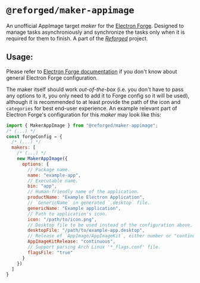 # `@reforged/maker-appimage`

An unofficial AppImage target *maker* for the [Electron Forge][1]. Designed to
manage tasks asynchroniously and synchronize the tasks only when it is required
for them to finish. A part of the [*Reforged*][2] project.

## Usage:

Please refer to [Electron Forge documentation][3] if you don't know about
general Electron Forge configuration.

The maker itself should work *out-of-the-box* (i.e. you don't have to pass any
options to it, you only need to add it to Forge config so it will be used),
although it is recommended to at least provide the path of the icon and
`categories` for best end-user experience. An example relevant part of Electron
Forge's configuration for this *maker* may look like this:

```js
import { MakerAppImage } from "@reforged/maker-appimage";
/* (...) */
const forgeConfig = {
  /* (...) */
  makers: [
    /* (...) */
    new MakerAppImage({
      options: {
        // Package name.
        name: "example-app",
        // Executable name.
        bin: "app",
        // Human-friendly name of the application.
        productName: "Example Electron Application",
        // `GenericName` in generated `.desktop` file.
        genericName: "Example application",
        // Path to application's icon.
        icon: "/path/to/icon.png",
        // Desktop file to be used instead of the configuration above.
        desktopFile: "/path/to/example-app.desktop",
        // Release of `AppImage/AppImageKit`, either number or "continuous".
        AppImageKitRelease: "continuous",
        // Support parsing Arch Linux '*_flags.conf' file.
        flagsFile: "true"
      }
    })
  ]
}
```

[1]: https://github.com/electron/forge
[2]: https://github.com/SpacingBat3/ReForged
[3]: https://www.electronforge.io/configuration